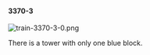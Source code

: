 #### 3370-3
![train-3370-3-0.png](https://github.com/lil-lab/nlvr/raw/master/nlvr/train/images/69/train-3370-3-0.png "train-3370-3-0.png")

There is a tower with only one blue block.